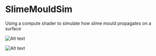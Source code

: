 # SlimeMouldSim
Using a compute shader to simulate how slime mould propagates on a surface

![Alt text](/Screenshots/SlimeMould.gif?raw=true "Optional Title")

![Alt text](/Screenshots/Slime2.gif?raw=true "Optional Title")
